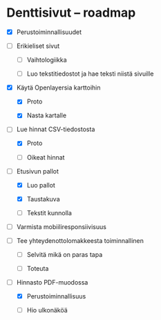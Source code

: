 # Denttisivut – roadmap

- [x] Perustoiminnallisuudet

- [ ] Erikieliset sivut
  
  - [ ] Vaihtologiikka
  
  - [ ] Luo tekstitiedostot ja hae teksti niistä sivuille

- [x] Käytä Openlayersia karttoihin
  
  - [x] Proto
  
  - [x] Nasta kartalle

- [ ] Lue hinnat CSV-tiedostosta
  
  - [x] Proto
  
  - [ ] Oikeat hinnat

- [ ] Etusivun pallot
  
  - [x] Luo pallot
  
  - [x] Taustakuva
  
  - [ ] Tekstit kunnolla

- [ ] Varmista mobiiliresponsiivisuus

- [ ] Tee yhteydenottolomakkeesta toiminnallinen
  
  - [ ] Selvitä mikä on paras tapa
  
  - [ ] Toteuta

- [ ] Hinnasto PDF-muodossa
  
  - [x] Perustoiminnallisuus
  
  - [ ] Hio ulkonäköä


